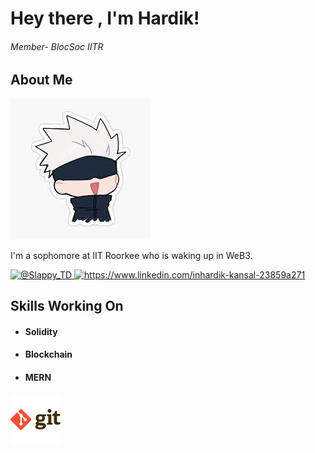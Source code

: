 # Hey there , I'm Hardik! 

###### Member- BlocSoc IITR

## About Me <picture>
 <img alt="Be there !" src="https://github.com/GoofyCoder16/GoofyCoder16/blob/main/download.jpeg">
</picture>

I'm a sophomore at IIT Roorkee who is waking up in WeB3.


<a href="https://twitter.com/Slappy_TD">
<picture>
 <img alt="@Slappy_TD" src="https://camo.githubusercontent.com/5d03c86f6a75f7cbe80d135d9162fbf6dc46a31253cf30a8e9bb8279b4d574d3/68747470733a2f2f696d672e736869656c64732e696f2f62616467652f547769747465722d3144413146323f7374796c653d666f722d7468652d6261646765266c6f676f3d74776974746572266c6f676f436f6c6f723d7768697465">
</picture>
</a>
<a href="https://www.linkedin.com/in/hardik-kansal-23859a271">
<picture>
 <img alt="https://www.linkedin.com/inhardik-kansal-23859a271" src="https://camo.githubusercontent.com/a80d00f23720d0bc9f55481cfcd77ab79e141606829cf16ec43f8cacc7741e46/68747470733a2f2f696d672e736869656c64732e696f2f62616467652f4c696e6b6564496e2d3030373742353f7374796c653d666f722d7468652d6261646765266c6f676f3d6c696e6b6564696e266c6f676f436f6c6f723d7768697465" >
</picture>
</a>


## Skills Working On

- #### Solidity
- #### Blockchain
- #### MERN

<img src="https://github.com/GoofyCoder16/GoofyCoder16/blob/main/git.png" height="80px" width="80px">


